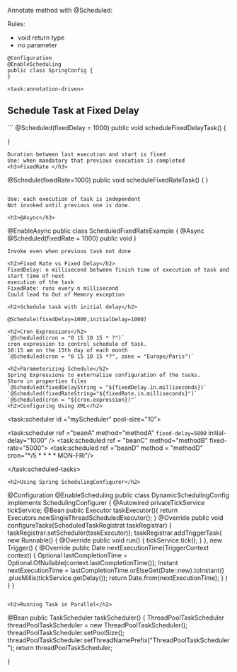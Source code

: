 Annotate method with @Scheduled:

Rules:
- void return type
- no parameter

```
@Configuration
@EnableScheduling
public class SpringConfig {
}
```
`<task:annotation-driven>`

<h2>Schedule Task at Fixed Delay</h2>
```
@Scheduled(fixedDelay = 1000)
public void scheduleFixedDelayTask() {
    
}
```
Duration between last execution and start is fixed
Use: when mandatory that previous execution is completed
<h3>FixedRate </h3>
```
@Schedule(fixedRate=1000)
public void scheduleFixedRateTask() {
}
```

Use: each execution of task is independent
Not invoked until previous one is done.

<h3>@Async</h3>
```
@EnableAsync
public class ScheduledFixedRateExample {
@Async
@Scheduled(fixedRate = 1000)
public void
}
```
Invoke even when previous task not done

<h2>Fixed Rate vs Fixed Delay</h2>
FixedDelay: n millisecond between finish time of execution of task and start time of next
execution of the task
FixedRate: runs every n millisecond
Could lead to Out of Memory exception

<h2>Schedule task with initial delay</h2>

@Schedule(fixedDelay=1000,initialDelay=1000)

<h2>Cron Expressions</h2>
`@Scheduled(cron = "0 15 10 15 * ?")`
cron expression to control schedule of task.
10:15 am on the 15th day of each month
`@Scheduled(cron = "0 15 10 15 *?", zone = "Europe/Paris")`

<h2>Parameterizing Schedule</h2>
Spring Expressions to externalize configuration of the tasks.
Store in properties files
`@Scheduled(fixedDelayString = "${fixedDelay.in.milliseconds})`
`@Scheduled(fixedRateString="${fixedRate.in.milliseconds}")`
`@Scheduled(cron = "${cron.expression})"`
<h2>Configuring Using XML</h2>
```
<!-- Configure the schedule-->
<task:scheduler id ="myScheduler" pool-size="10">
<!-- Configure parameters-->
<task:scheduler ref ="beanA" method="methodA"
`fixed-delay=5000` initial-delay="1000" />
<task:scheduled ref = "beanC" method="methodB" fixed-rate="5000">
<task:scheduled ref ="beanD" method = "methodD"
    cron="*/5 * * * * MON-FRI"/>
>
</task:scheduled-tasks>
```
<h2>Using Spring SchedulingConfigurer</h2>
```
@Configuration
@EnableScheduling
public class DynamicSchedulingConfig implements SchedulingConfigurer {
    @Autowired
    privateTickService tickService;
    @Bean
    public Executor taskExecutor(){
        return Executors.newSingleThreadScheduledExecutor();
    }
    @Override
    public void configureTasks(ScheduledTaskRegistrat taskRegistrar) {
        taskRegistrar.setScheduler(taskExecutor));
        taskRegistrar.addTriggerTask(
            new Runnable() {
                @Override
                public void run() {
                    tickService.tick();
                }
            },
            new Trigger() {
            @Override
            public Date nextExecutionTime(TriggerContext context) {
                Optional<Date> lastCompletionTime = Optional.OfNullable(context.lastCompletionTime());
                Instant nextExecutionTime = lastCompletionTime.orElseGet(Date::new).toInstant()
                .plusMillis(tickService.getDelay());
                return Date.from(nextExecutionTime);
            }
        )
    }
}
```

<h2>Running Task in Parallel</h2>
```
@Bean
public TaskScheduler taskScheduler() {
    ThreadPoolTaskScheduler threadPoolTaskScheduler = new ThreadPoolTaskScheduler();
    threadPoolTaskScheduler.setPoolSize();
    threadPoolTaskScheduler.setThreadNamePrefix("ThreadPoolTaskScheduler");
    return threadPoolTaskScheduler;
    
}

